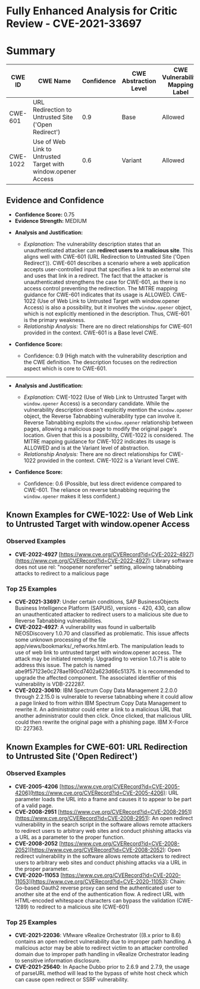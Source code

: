 # Fully Enhanced Analysis for Critic Review - CVE-2021-33697

# Summary
| CWE ID | CWE Name | Confidence | CWE Abstraction Level | CWE Vulnerability Mapping Label | CWE-Vulnerability Mapping Notes |
|---|---|---|---|---|---|
| CWE-601 | URL Redirection to Untrusted Site ('Open Redirect') | 0.9 | Base | Allowed | Primary CWE |
| CWE-1022 | Use of Web Link to Untrusted Target with window.opener Access | 0.6 | Variant | Allowed | Secondary Candidate |

## Evidence and Confidence

*   **Confidence Score:** 0.75
*   **Evidence Strength:** MEDIUM

- **Analysis and Justification:**
  - *Explanation:* The vulnerability description states that an unauthenticated attacker can **redirect users to a malicious site**. This aligns well with CWE-601 (URL Redirection to Untrusted Site ('Open Redirect')). CWE-601 describes a scenario where a web application accepts user-controlled input that specifies a link to an external site and uses that link in a redirect. The fact that the attacker is unauthenticated strengthens the case for CWE-601, as there is no access control preventing the redirection. The MITRE mapping guidance for CWE-601 indicates that its usage is ALLOWED. CWE-1022 (Use of Web Link to Untrusted Target with window.opener Access) is also a possibility, but it involves the `window.opener` object, which is not explicitly mentioned in the description. Thus, CWE-601 is the primary weakness.
  - *Relationship Analysis:* There are no direct relationships for CWE-601 provided in the context. CWE-601 is a Base level CWE.

- **Confidence Score:**
  - Confidence: 0.9 (High match with the vulnerability description and the CWE definition. The description focuses on the redirection aspect which is core to CWE-601.

---
- **Analysis and Justification:**
  - *Explanation:* CWE-1022 (Use of Web Link to Untrusted Target with `window.opener` Access) is a secondary candidate. While the vulnerability description doesn't explicitly mention the `window.opener` object, the Reverse Tabnabbing vulnerability type can involve it. Reverse Tabnabbing exploits the `window.opener` relationship between pages, allowing a malicious page to modify the original page's location. Given that this is a possibility, CWE-1022 is considered. The MITRE mapping guidance for CWE-1022 indicates its usage is ALLOWED and is at the Variant level of abstraction.
  - *Relationship Analysis:* There are no direct relationships for CWE-1022 provided in the context. CWE-1022 is a Variant level CWE.

- **Confidence Score:**
  - Confidence: 0.6 (Possible, but less direct evidence compared to CWE-601. The reliance on reverse tabnabbing requiring the `window.opener` makes it less confident.)



## Known Examples for CWE-1022: Use of Web Link to Untrusted Target with window.opener Access
### Observed Examples
- **CVE-2022-4927** [https://www.cve.org/CVERecord?id=CVE-2022-4927](https://www.cve.org/CVERecord?id=CVE-2022-4927): Library software does not use rel: "noopener noreferrer" setting, allowing tabnabbing attacks to redirect to a malicious page
### Top 25 Examples
- **CVE-2021-33697**: Under certain conditions, SAP BusinessObjects Business Intelligence Platform (SAPUI5), versions - 420, 430, can allow an unauthenticated attacker to redirect users to a malicious site due to Reverse Tabnabbing vulnerabilities.
- **CVE-2022-4927**: A vulnerability was found in ualbertalib NEOSDiscovery 1.0.70 and classified as problematic. This issue affects some unknown processing of the file app/views/bookmarks/_refworks.html.erb. The manipulation leads to use of web link to untrusted target with window.opener access. The attack may be initiated remotely. Upgrading to version 1.0.71 is able to address this issue. The patch is named abe9f57123e0c278ae190cd7402a623d66c51375. It is recommended to upgrade the affected component. The associated identifier of this vulnerability is VDB-222287.
- **CVE-2022-30610**: IBM Spectrum Copy Data Management 2.2.0.0 through 2.2.15.0 is vulnerable to reverse tabnabbing where it could allow a page linked to from within IBM Spectrum Copy Data Management to rewrite it. An administrator could enter a link to a malicious URL that another administrator could then click. Once clicked, that malicious URL could then rewrite the original page with a phishing page. IBM X-Force ID: 227363.


## Known Examples for CWE-601: URL Redirection to Untrusted Site ('Open Redirect')
### Observed Examples
- **CVE-2005-4206** [https://www.cve.org/CVERecord?id=CVE-2005-4206](https://www.cve.org/CVERecord?id=CVE-2005-4206): URL parameter loads the URL into a frame and causes it to appear to be part of a valid page.
- **CVE-2008-2951** [https://www.cve.org/CVERecord?id=CVE-2008-2951](https://www.cve.org/CVERecord?id=CVE-2008-2951): An open redirect vulnerability in the search script in the software allows remote attackers to redirect users to arbitrary web sites and conduct phishing attacks via a URL as a parameter to the proper function.
- **CVE-2008-2052** [https://www.cve.org/CVERecord?id=CVE-2008-2052](https://www.cve.org/CVERecord?id=CVE-2008-2052): Open redirect vulnerability in the software allows remote attackers to redirect users to arbitrary web sites and conduct phishing attacks via a URL in the proper parameter.
- **CVE-2020-11053** [https://www.cve.org/CVERecord?id=CVE-2020-11053](https://www.cve.org/CVERecord?id=CVE-2020-11053): Chain: Go-based Oauth2 reverse proxy can send the authenticated user to another site at the end of the authentication flow. A redirect URL with HTML-encoded whitespace characters can bypass the validation (CWE-1289) to redirect to a malicious site (CWE-601)
### Top 25 Examples
- **CVE-2021-22036**: VMware vRealize Orchestrator ((8.x prior to 8.6) contains an open redirect vulnerability due to improper path handling. A malicious actor may be able to redirect victim to an attacker controlled domain due to improper path handling in vRealize Orchestrator leading to sensitive information disclosure.
- **CVE-2021-25640**: In Apache Dubbo prior to 2.6.9 and 2.7.9, the usage of parseURL method will lead to the bypass of white host check which can cause open redirect or SSRF vulnerability.
